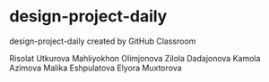 # design-project-daily
design-project-daily created by GitHub Classroom

Risolat Utkurova
Mahliyokhon Olimjonova
Zilola Dadajonova 
Kamola Azimova
Malika Eshpulatova
Elyora Muxtorova
